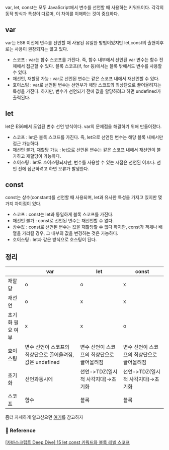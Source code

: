 <p>var, let, const는 모두 JavaScript에서 변수를 선언할 때 사용하는 키워드이다. 각각의 동작 방식과 특성이 다르며, 이 차이를 이해하는 것이 중요하다.</p>
<h2 id="var">var</h2>
<p>var는 ES6 이전에 변수를 선언할 때 사용된 유일한 방법이었지만 let,const의 출현이후로는 사용이 권장되지는 않고 있다.</p>
<ul>
<li>스코프 : var는 함수 스코프를 가진다. 즉, 함수 내부에서 선언된 var 변수는 함수 전체에서 접근할 수 있다. 블록 스코프(if, for 등)에서는 블록 밖에서도 변수를 사용할 수 있다.
<li>재선언, 재할당 가능 : var로 선언된 변수는 같은 스코프 내에서 재선언할 수 있다.
<li>호이스팅 : var로 선언된 변수는 선언부가 해당 스코프의 최상단으로 끌어올려지는 특성을 가진다. 하지만, 변수가 선언되기 전에 값을 할당하려고 하면 undefined가 출력된다.
</ul>

<h2 id="let">let</h2>
<p>let은 ES6에서 도입된 변수 선언 방식이다. var의 문제점을 해결하기 위해 만들어졌다.</p>
<ul>
<li>스코프 : let은 블록 스코프를 가진다. 즉, let으로 선언된 변수는 해당 블록 내에서만 접근 가능하다.
<li>재선언 불가, 재할당 가능 : let으로 선언된 변수는 같은 스코프 내에서 재선언이 불가하고 재할당이 가능하다.
<li> 호이스팅 : let도 호이스팅되지만, 변수를 사용할 수 있는 시점은 선언된 이후다. 선언 전에 접근하려고 하면 오류가 발생한다.
</ul>

<h2 id="const">const</h2>
<p>const는 상수(constant)를 선언할 때 사용되며, let과 유사한 특성을 가지고 있지만 몇 가지 차이점이 있다.</p>
<ul>
<li> 스코프 : const는 let과 동일하게 블록 스코프를 가진다.
<li> 재선언 불가 : const로 선언된 변수는 재선언할 수 없다.
<li> 상수값 : const로 선언된 변수는 값을 재할당할 수 없다 하지만, const가 객체나 배열을 가리킬 경우, 그 내부의 값을 변경하는 것은 가능하다.
<li>호이스팅 : let과 같은 방식으로 호스팅이 된다.
</ul>

<h2 id="정리">정리</h2>
<table>
<thead>
<tr>
<th></th>
<th>var</th>
<th>let</th>
<th>const</th>
</tr>
</thead>
<tbody><tr>
<td>재할당</td>
<td>o</td>
<td>o</td>
<td>x</td>
</tr>
<tr>
<td>재선언</td>
<td>o</td>
<td>x</td>
<td>x</td>
</tr>
<tr>
<td>초기화 필요 여부</td>
<td>x</td>
<td>x</td>
<td>o</td>
</tr>
<tr>
<td>호이스팅</td>
<td>변수 선언이 스코프의 최상단으로 끌어올려짐, 값은 undefined</td>
<td>변수 선언이 스코프의 최상단으로 끌어올려짐</td>
<td>변수 선언이 스코프의 최상단으로 끌어올려짐</td>
</tr>
<tr>
<td>초기화</td>
<td>선언과동시에</td>
<td>선언-&gt;TDZ(일시적 사각지대)-&gt;초기화</td>
<td>선언-&gt;TDZ(일시적 사각지대)-&gt;초기화</td>
</tr>
<tr>
<td>스코프</td>
<td>함수</td>
<td>블록</td>
<td>블록</td>
</tr>
</tbody></table>
<p>좀더 자세하게 알고싶으면 <a href="https://velog.io/@anstks1992/%EC%9E%90%EB%B0%94%EC%8A%A4%ED%81%AC%EB%A6%BD%ED%8A%B8-Deep-Dive-15-letconst-%ED%82%A4%EC%9B%8C%EB%93%9C%EC%99%80-%EB%B8%94%EB%A1%9D-%EB%A0%88%EB%B2%A8-%EC%8A%A4%EC%BD%94%ED%94%84">여기</a>를 참고하자</p>
<h3 id="📄-reference">📄 Reference</h3>
<p><a href="https://velog.io/@anstks1992/%EC%9E%90%EB%B0%94%EC%8A%A4%ED%81%AC%EB%A6%BD%ED%8A%B8-Deep-Dive-15-letconst-%ED%82%A4%EC%9B%8C%EB%93%9C%EC%99%80-%EB%B8%94%EB%A1%9D-%EB%A0%88%EB%B2%A8-%EC%8A%A4%EC%BD%94%ED%94%84">[자바스크립트 Deep Dive] 15 let,const 키워드와 블록 레벨 스코프</a></p>